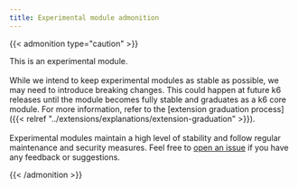 ```yaml
---
title: Experimental module admonition
---
```


{{< admonition type="caution" >}}

This is an experimental module.
<br>
<br>
While we intend to keep experimental modules as stable as possible, we may need to introduce breaking changes. This could happen at future k6 releases until the module becomes fully stable and graduates as a k6 core module. For more information, refer to the [extension graduation process]({{< relref "../extensions/explanations/extension-graduation" >}}).
<br>
<br>
Experimental modules maintain a high level of stability and follow regular maintenance and security measures. Feel free to [open an issue](https://github.com/grafana/k6/issues) if you have any feedback or suggestions.

{{< /admonition >}}
